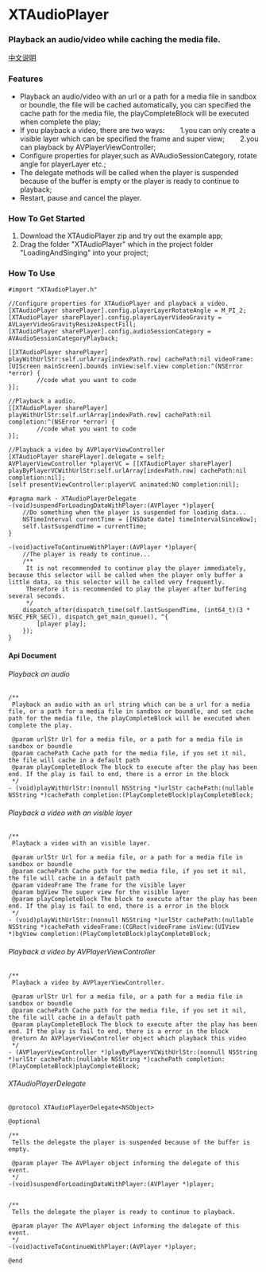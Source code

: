 # XTAudioPlayer
### Playback an audio/video while caching the media file.

[中文说明](https://www.jianshu.com/p/c157476474f1)

### Features
- Playback an audio/video with an url or a path for a media file in sandbox or boundle, the file will be cached automatically, you can specified the cache path for the media file, the playCompleteBlock will be executed when complete the play;
- If you playback a video, there are two ways:
        1.you can only create a visible layer which can be specified the frame and super view;
        2.you can playback by AVPlayerViewController;
- Configure properties for player,such as AVAudioSessionCategory, rotate angle for playerLayer etc.;
- The delegate methods will be called when the player is suspended because of the buffer is empty or the player is ready to continue to playback;
- Restart, pause and cancel the player.

### How To Get Started
1. Download the XTAudioPlayer zip and try out the example app;
2. Drag the folder "XTAudioPlayer" which in the project folder "LoadingAndSinging" into your project;

### How To Use

````
#import "XTAudioPlayer.h"

//Configure properties for XTAudioPlayer and playback a video.
[XTAudioPlayer sharePlayer].config.playerLayerRotateAngle = M_PI_2;
[XTAudioPlayer sharePlayer].config.playerLayerVideoGravity = AVLayerVideoGravityResizeAspectFill;
[XTAudioPlayer sharePlayer].config.audioSessionCategory = AVAudioSessionCategoryPlayback;

[[XTAudioPlayer sharePlayer] playWithUrlStr:self.urlArray[indexPath.row] cachePath:nil videoFrame:[UIScreen mainScreen].bounds inView:self.view completion:^(NSError *error) {
        //code what you want to code
}];

//Playback a audio.
[[XTAudioPlayer sharePlayer] playWithUrlStr:self.urlArray[indexPath.row] cachePath:nil completion:^(NSError *error) {
        //code what you want to code
}];

//Playback a video by AVPlayerViewController
[XTAudioPlayer sharePlayer].delegate = self;
AVPlayerViewController *playerVC = [[XTAudioPlayer sharePlayer] playByPlayerVCWithUrlStr:self.urlArray[indexPath.row] cachePath:nil completion:nil];
[self presentViewController:playerVC animated:NO completion:nil];

#pragma mark - XTAudioPlayerDelegate
-(void)suspendForLoadingDataWithPlayer:(AVPlayer *)player{
    //Do something when the player is suspended for loading data...
    NSTimeInterval currentTime = [[NSDate date] timeIntervalSinceNow];
    self.lastSuspendTime = currentTime;
}

-(void)activeToContinueWithPlayer:(AVPlayer *)player{
    //The player is ready to continue...
    /**
     It is not recommended to continue play the player immediately, because this selector will be called when the player only buffer a little data, so this selector will be called very frequently.
     Therefore it is recommended to play the player after buffering several seconds.
     */
    dispatch_after(dispatch_time(self.lastSuspendTime, (int64_t)(3 * NSEC_PER_SEC)), dispatch_get_main_queue(), ^{
        [player play];
    });
}
````

#### Api Document
###### Playback an audio
````
/**
 Playback an audio with an url string which can be a url for a media file, or a path for a media file in sandbox or boundle, and set cache path for the media file, the playCompleteBlock will be executed when complete the play.

 @param urlStr Url for a media file, or a path for a media file in sandbox or boundle
 @param cachePath Cache path for the media file, if you set it nil, the file will cache in a default path
 @param playCompleteBlock The block to execute after the play has been end. If the play is fail to end, there is a error in the block
 */
- (void)playWithUrlStr:(nonnull NSString *)urlStr cachePath:(nullable NSString *)cachePath completion:(PlayCompleteBlock)playCompleteBlock;

````

###### Playback a video with an visible layer 
````
/**
 Playback a video with an visible layer.

 @param urlStr Url for a media file, or a path for a media file in sandbox or boundle
 @param cachePath Cache path for the media file, if you set it nil, the file will cache in a default path
 @param videoFrame The frame for the visible layer
 @param bgView The super view for the visible layer
 @param playCompleteBlock The block to execute after the play has been end. If the play is fail to end, there is a error in the block
 */
- (void)playWithUrlStr:(nonnull NSString *)urlStr cachePath:(nullable NSString *)cachePath videoFrame:(CGRect)videoFrame inView:(UIView *)bgView completion:(PlayCompleteBlock)playCompleteBlock;

````

###### Playback a video by AVPlayerViewController 
````
/**
 Playback a video by AVPlayerViewController.

 @param urlStr Url for a media file, or a path for a media file in sandbox or boundle
 @param cachePath Cache path for the media file, if you set it nil, the file will cache in a default path
 @param playCompleteBlock The block to execute after the play has been end. If the play is fail to end, there is a error in the block
 @return An AVPlayerViewController object which playback this video
 */
- (AVPlayerViewController *)playByPlayerVCWithUrlStr:(nonnull NSString *)urlStr cachePath:(nullable NSString *)cachePath completion:(PlayCompleteBlock)playCompleteBlock;
````

###### XTAudioPlayerDelegate
````
@protocol XTAudioPlayerDelegate<NSObject>

@optional

/**
 Tells the delegate the player is suspended because of the buffer is empty.

 @param player The AVPlayer object informing the delegate of this event.
 */
-(void)suspendForLoadingDataWithPlayer:(AVPlayer *)player;


/**
 Tells the delegate the player is ready to continue to playback.

 @param player The AVPlayer object informing the delegate of this event.
 */
-(void)activeToContinueWithPlayer:(AVPlayer *)player;

@end

````
